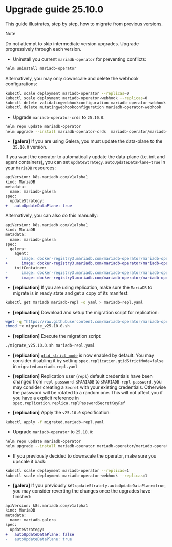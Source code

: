 # Upgrade guide 25.10.0

This guide illustrates, step by step, how to migrate from previous versions. 

> [!NOTE]  
> Do not attempt to skip intermediate version upgrades. Upgrade progressively through each version.

- Uninstall you current `mariadb-operator` for preventing conflicts:
```bash
helm uninstall mariadb-operator
```
Alternatively, you may only downscale and delete the webhook configurations:
```bash
kubectl scale deployment mariadb-operator --replicas=0
kubectl scale deployment mariadb-operator-webhook --replicas=0
kubectl delete validatingwebhookconfiguration mariadb-operator-webhook
kubectl delete mutatingwebhookconfiguration mariadb-operator-webhook
```

- Upgrade `mariadb-operator-crds` to `25.10.0`:

```bash
helm repo update mariadb-operator
helm upgrade --install mariadb-operator-crds  mariadb-operator/mariadb-operator-crds --version 25.10.0
```

- __[galera]__ If you are using Galera, you must update the data-plane to the `25.10.0` version.

If you want the operator to automatically update the data-plane (i.e. init and agent containers), you can set `updateStrategy.autoUpdateDataPlane=true` in your `MariaDB` resources:
```diff
apiVersion: k8s.mariadb.com/v1alpha1
kind: MariaDB
metadata:
  name: mariadb-galera
spec:
  updateStrategy:
+   autoUpdateDataPlane: true
```

Alternatively, you can also do this manually:

```diff
apiVersion: k8s.mariadb.com/v1alpha1
kind: MariaDB
metadata:
  name: mariadb-galera
spec:
  galera:
    agent:
-      image: docker-registry3.mariadb.com/mariadb-operator/mariadb-operator:0.38.1
+      image: docker-registry3.mariadb.com/mariadb-operator/mariadb-operator:25.10.0
    initContainer:
-      image: docker-registry3.mariadb.com/mariadb-operator/mariadb-operator:0.38.1
+      image: docker-registry3.mariadb.com/mariadb-operator/mariadb-operator:25.10.0
```

- __[replication]__ If you are using replication, make sure the `MariaDB` to migrate is in ready state and get a copy of its manifest:

```bash
kubectl get mariadb mariadb-repl -o yaml > mariadb-repl.yaml
```
- __[replication]__ Download and setup the migration script for replication:

```bash
wget -q "https://raw.githubusercontent.com/mariadb-operator/mariadb-operator/main/hack/migrate_v25.10.0.sh"
chmod +x migrate_v25.10.0.sh
```

- __[replication]__ Execute the migration script:
```bash
./migrate_v25.10.0.sh mariadb-repl.yaml
```

- __[replication]__ [`gtid_strict_mode`](https://mariadb.com/docs/server/ha-and-performance/standard-replication/gtid#gtid_strict_mode) is now enabled by default. You may consider disabling it by setting `spec.replication.gtidStrictMode=false` in `migrated.mariadb-repl.yaml`

- __[replication]__  Replication user (`repl`) default credentials have been changed from `repl-password-$MARIADB` to  `$MARIADB-repl-password`, you may consider creating a `Secret` with your existing credentials. Otherwise the password will be rotated to a random one. This will not affect you if you have a explicit reference in `spec.replication.replica.replPasswordSecretKeyRef`

- __[replication]__ Apply the `v25.10.0` specification:
```bash
kubectl apply -f migrated.mariadb-repl.yaml
```

-  Upgrade `mariadb-operator` to `25.10.0`:
```bash 
helm repo update mariadb-operator
helm upgrade --install mariadb-operator mariadb-operator/mariadb-operator --version 25.10.0 
```

- If you previously decided to downscale the operator, make sure you upscale it back:
```bash
kubectl scale deployment mariadb-operator --replicas=1
kubectl scale deployment mariadb-operator-webhook --replicas=1
```

- __[galera]__ If you previously set `updateStratety.autoUpdateDataPlane=true`, you may consider reverting the changes once the upgrades have finished:

```diff
apiVersion: k8s.mariadb.com/v1alpha1
kind: MariaDB
metadata:
  name: mariadb-galera
spec:
  updateStrategy:
+   autoUpdateDataPlane: false
-   autoUpdateDataPlane: true
```